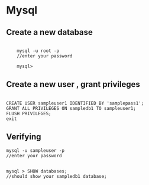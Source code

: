 # Mysql 

## Create a new database

```terminal
    
    mysql -u root -p
    //enter your password 
    
    mysql>
```

## Create a new user , grant privileges


```mysql 

CREATE USER sampleuser1 IDENTIFIED BY 'samplepass1';
GRANT ALL PRIVILEGES ON sampledb1 TO sampleuser1;
FLUSH PRIVILEGES;
exit

```

## Verifying

```terminal
mysql -u sampleuser -p 
//enter your password

```

``` mysql

mysql > SHOW databases;
//should show your sampledb1 database; 

```

